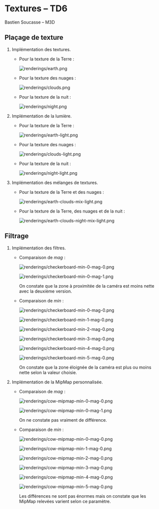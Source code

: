 # Textures – TD6

Bastien Soucasse – M3D

## Plaçage de texture

1. Implémentation des textures.

    - Pour la texture de la Terre :

        ![renderings/earth.png](renderings/earth.png)

    - Pour la texture des nuages :

        ![renderings/clouds.png](renderings/clouds.png)

    - Pour la texture de la nuit :

        ![renderings/night.png](renderings/night.png)

2. Implémentation de la lumière.

    - Pour la texture de la Terre :

        ![renderings/earth-light.png](renderings/earth-light.png)

    - Pour la texture des nuages :

        ![renderings/clouds-light.png](renderings/clouds-light.png)

    - Pour la texture de la nuit :

        ![renderings/night-light.png](renderings/night-light.png)

3. Implémentation des mélanges de textures.

    - Pour la texture de la Terre et des nuages :

        ![renderings/earth-clouds-mix-light.png](renderings/earth-clouds-mix-light.png)

    - Pour la texture de la Terre, des nuages et de la nuit :

        ![renderings/earth-clouds-night-mix-light.png](renderings/earth-clouds-night-mix-light.png)

## Filtrage

1. Implémentation des filtres.

    - Comparaison de _mag_ :

        ![renderings/checkerboard-min-0-mag-0.png](renderings/checkerboard-min-0-mag-0.png)

        ![renderings/checkerboard-min-0-mag-1.png](renderings/checkerboard-min-0-mag-1.png)

        On constate que la zone à proximitée de la caméra est moins nette avec la deuxième version.

    - Comparaison de _min_ :

        ![renderings/checkerboard-min-0-mag-0.png](renderings/checkerboard-min-0-mag-0.png)

        ![renderings/checkerboard-min-1-mag-0.png](renderings/checkerboard-min-1-mag-0.png)

        ![renderings/checkerboard-min-2-mag-0.png](renderings/checkerboard-min-2-mag-0.png)

        ![renderings/checkerboard-min-3-mag-0.png](renderings/checkerboard-min-3-mag-0.png)

        ![renderings/checkerboard-min-4-mag-0.png](renderings/checkerboard-min-4-mag-0.png)

        ![renderings/checkerboard-min-5-mag-0.png](renderings/checkerboard-min-5-mag-0.png)

        On constate que la zone éloignée de la caméra est plus ou moins nette selon la valeur choisie.

2. Implémentation de la MipMap personnalisée.

    - Comparaison de _mag_ :

        ![renderings/cow-mipmap-min-0-mag-0.png](renderings/cow-mipmap-min-0-mag-0.png)

        ![renderings/cow-mipmap-min-0-mag-1.png](renderings/cow-mipmap-min-0-mag-1.png)

        On ne constate pas vraiment de différence.

    - Comparaison de _min_ :

        ![renderings/cow-mipmap-min-0-mag-0.png](renderings/cow-mipmap-min-0-mag-0.png)

        ![renderings/cow-mipmap-min-1-mag-0.png](renderings/cow-mipmap-min-1-mag-0.png)

        ![renderings/cow-mipmap-min-2-mag-0.png](renderings/cow-mipmap-min-2-mag-0.png)

        ![renderings/cow-mipmap-min-3-mag-0.png](renderings/cow-mipmap-min-3-mag-0.png)

        ![renderings/cow-mipmap-min-4-mag-0.png](renderings/cow-mipmap-min-4-mag-0.png)

        ![renderings/cow-mipmap-min-5-mag-0.png](renderings/cow-mipmap-min-5-mag-0.png)

        Les différences ne sont pas énormes mais on constate que les MipMap relevées varient selon ce paramètre. 
